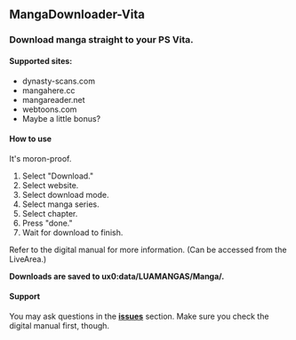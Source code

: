 ## MangaDownloader-Vita
### Download manga straight to your PS Vita.

#### Supported sites:
* dynasty-scans.com
* mangahere.cc
* mangareader.net
* webtoons.com
* Maybe a little bonus?

#### How to use
It's moron-proof.

1. Select "Download."
2. Select website.
3. Select download mode.
4. Select manga series.
5. Select chapter.
6. Press "done."
7. Wait for download to finish.

Refer to the digital manual for more information. (Can be accessed from the LiveArea.)

**Downloads are saved to ux0:data/LUAMANGAS/Manga/.**

#### Support

You may ask questions in the [**issues**](https://github.com/MyLegGuy/MangaDownloader-Vita/issues) section.
Make sure you check the digital manual first, though.